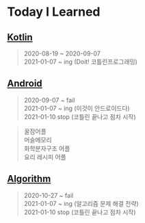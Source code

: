 # Today I Learned

## [Kotlin](https://github.com/rudeore333/TIL/tree/master/Kotlin)
> 2020-08-19 ~ 2020-09-07   
> 2021-01-07 ~ ing (Doit! 코틀린프로그래밍)

## [Android](https://github.com/rudeore333/TIL/tree/master/Android)
> 2020-09-07 ~ fail   
> 2021-01-07 ~ ing (이것이 안드로이드다)   
> 2021-01-10 stop (코틀린 끝나고 점차 시작)   

> 꿀잠어플   
> 머슬메모리   
> 화학분자구조 어플   
> 요리 레시피 어플

## [Algorithm](https://github.com/rudeore333/TIL/tree/master/Algorithm)
> 2020-10-27 ~ fail   
> 2021-01-07 ~ ing (알고리즘 문제 해결 전략)   
> 2021-01-10 stop (코틀린 끝나고 점차 시작)
